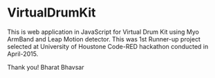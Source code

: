 # VirtualDrumKit

This is web application in JavaScript for Virtual Drum Kit using Myo ArmBand and Leap Motion detector.
This was 1st Runner-up project selected at University of Houstone Code-RED hackathon conducted in April-2015.

Thank you!
Bharat Bhavsar

